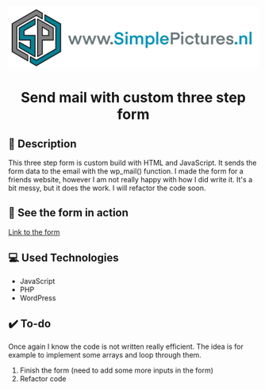 <div align="center">

![](./fotos/logo/watermark.png)

# Send mail with custom three step form #

<div align="left">

## :page_facing_up: Description

This three step form is custom build with HTML and JavaScript. It sends the form data to the email with the wp_mail() function.
I made the form for a friends website, however I am not really happy with how I did write it. It's a bit messy, but it does the work. I will refactor the code soon.

## :link: See the form in action

 [Link to the form](www.simplepictures.nl/aanvragen)

## :computer: Used Technologies

- JavaScript
- PHP
- WordPress


## :heavy_check_mark: To-do ##

Once again I know the code is not written really efficient. The idea is for example to implement some arrays and loop through them.

1. Finish the form (need to add some more inputs in the form)
2. Refactor code